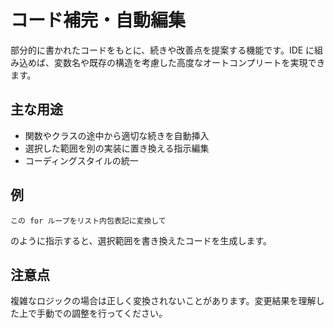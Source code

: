 # コード補完・自動編集

部分的に書かれたコードをもとに、続きや改善点を提案する機能です。IDE に組み込めば、変数名や既存の構造を考慮した高度なオートコンプリートを実現できます。

## 主な用途
- 関数やクラスの途中から適切な続きを自動挿入
- 選択した範囲を別の実装に置き換える指示編集
- コーディングスタイルの統一

## 例
```
この for ループをリスト内包表記に変換して
```
のように指示すると、選択範囲を書き換えたコードを生成します。

## 注意点
複雑なロジックの場合は正しく変換されないことがあります。変更結果を理解した上で手動での調整を行ってください。
